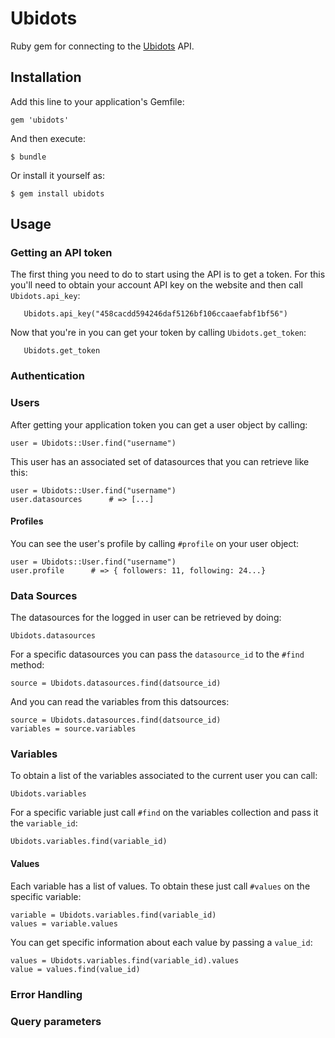  # Ubidots

Ruby gem for connecting to the [Ubidots](http://ubidots.com) API.

## Installation

Add this line to your application's Gemfile:

    gem 'ubidots'

And then execute:

    $ bundle

Or install it yourself as:

    $ gem install ubidots

## Usage

### Getting an API token

The first thing you need to do to start using the API is to get a token. For this you'll need to
obtain your account API key on the website and then call `Ubidots.api_key`:

       Ubidots.api_key("458cacdd594246daf5126bf106ccaaefabf1bf56")

Now that you're in you can get your token by calling `Ubidots.get_token`:

       Ubidots.get_token

### Authentication

### Users

After getting your application token you can get a user object by calling:

    user = Ubidots::User.find("username")

This user has an associated set of datasources that you can retrieve like this:

    user = Ubidots::User.find("username")
    user.datasources      # => [...]

#### Profiles

You can see the user's profile by calling `#profile` on your user object:

    user = Ubidots::User.find("username")
    user.profile      # => { followers: 11, following: 24...}

### Data Sources

The datasources for the logged in user can be retrieved by doing:

    Ubidots.datasources

For a specific datasources you can pass the `datasource_id` to the `#find` method:

    source = Ubidots.datasources.find(datsource_id)

And you can read the variables from this datsources:

    source = Ubidots.datasources.find(datsource_id)
    variables = source.variables

### Variables

To obtain a list of the variables associated to the current user you can call:

    Ubidots.variables

For a specific variable just call `#find` on the variables collection and pass it the `variable_id`:

    Ubidots.variables.find(variable_id)

#### Values

Each variable has a list of values. To obtain these just call `#values` on the specific variable:

    variable = Ubidots.variables.find(variable_id)
    values = variable.values

You can get specific information about each value by passing a `value_id`:

    values = Ubidots.variables.find(variable_id).values
    value = values.find(value_id)


### Error Handling
### Query parameters
